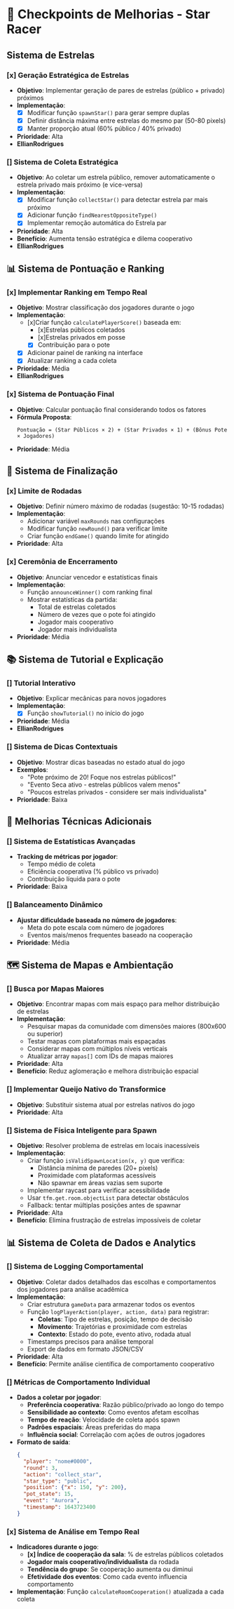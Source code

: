 # 🎯 Checkpoints de Melhorias - Star Racer

## Sistema de Estrelas

### [x] Geração Estratégica de Estrelas
- **Objetivo**: Implementar geração de pares de estrelas (público + privado) próximos
- **Implementação**: 
  - [x] Modificar função `spawnStar()` para gerar sempre duplas
  - [x] Definir distância máxima entre estrelas do mesmo par (50-80 pixels)
  - [x] Manter proporção atual (60% público / 40% privado)
- **Prioridade**: Alta
- **EllianRodrigues**

### [] Sistema de Coleta Estratégica
- **Objetivo**: Ao coletar um estrela público, remover automaticamente o estrela privado mais próximo (e vice-versa)
- **Implementação**:
  -[x] Modificar função `collectStar()` para detectar estrela par mais próximo
  -[x] Adicionar função `findNearestOppositeType()` 
  -[x] Implementar remoção automática do Estrela par
- **Prioridade**: Alta
- **Benefício**: Aumenta tensão estratégica e dilema cooperativo
- **EllianRodrigues**

## 📊 Sistema de Pontuação e Ranking

### [x] Implementar Ranking em Tempo Real
- **Objetivo**: Mostrar classificação dos jogadores durante o jogo
- **Implementação**:
  - [x]Criar função `calculatePlayerScore()` baseada em:
    - [x]Estrelas públicos coletados
    - [x]Estrelas privados em posse
    - [x] Contribuição para o pote
  - [x] Adicionar painel de ranking na interface
  - [x] Atualizar ranking a cada coleta
- **Prioridade**: Média
- **EllianRodrigues**

### [x] Sistema de Pontuação Final
- **Objetivo**: Calcular pontuação final considerando todos os fatores
- **Fórmula Proposta**: 
  ```
  Pontuação = (Star Públicos × 2) + (Star Privados × 1) + (Bônus Pote × Jogadores)
  ```
- **Prioridade**: Média

## 🏁 Sistema de Finalização

### [x] Limite de Rodadas
- **Objetivo**: Definir número máximo de rodadas (sugestão: 10-15 rodadas)
- **Implementação**:
  - Adicionar variável `maxRounds` nas configurações
  - Modificar função `newRound()` para verificar limite
  - Criar função `endGame()` quando limite for atingido
- **Prioridade**: Alta

### [x] Ceremônia de Encerramento
- **Objetivo**: Anunciar vencedor e estatísticas finais
- **Implementação**:
  - Função `announceWinner()` com ranking final
  - Mostrar estatísticas da partida:
    - Total de estrelas coletados
    - Número de vezes que o pote foi atingido
    - Jogador mais cooperativo
    - Jogador mais individualista
- **Prioridade**: Média

## 📚 Sistema de Tutorial e Explicação

### [] Tutorial Interativo
- **Objetivo**: Explicar mecânicas para novos jogadores
- **Implementação**:
  - [x] Função `showTutorial()` no início do jogo
- **Prioridade**: Média
- **EllianRodrigues**

### [] Sistema de Dicas Contextuais
- **Objetivo**: Mostrar dicas baseadas no estado atual do jogo
- **Exemplos**:
  - "Pote próximo de 20! Foque nos estrelas públicos!"
  - "Evento Seca ativo - estrelas públicos valem menos"
  - "Poucos estrelas privados - considere ser mais individualista"
- **Prioridade**: Baixa

## 🔧 Melhorias Técnicas Adicionais

### [] Sistema de Estatísticas Avançadas
- **Tracking de métricas por jogador**:
  - Tempo médio de coleta
  - Eficiência cooperativa (% público vs privado)
  - Contribuição líquida para o pote
- **Prioridade**: Baixa

### [] Balanceamento Dinâmico
- **Ajustar dificuldade baseada no número de jogadores**:
  - Meta do pote escala com número de jogadores
  - Eventos mais/menos frequentes baseado na cooperação
- **Prioridade**: Média

## 🗺️ Sistema de Mapas e Ambientação

### [] Busca por Mapas Maiores
- **Objetivo**: Encontrar mapas com mais espaço para melhor distribuição de estrelas
- **Implementação**:
  - Pesquisar mapas da comunidade com dimensões maiores (800x600 ou superior)
  - Testar mapas com plataformas mais espaçadas
  - Considerar mapas com múltiplos níveis verticais
  - Atualizar array `mapas[]` com IDs de mapas maiores
- **Prioridade**: Alta
- **Benefício**: Reduz aglomeração e melhora distribuição espacial

### [] Implementar Queijo Nativo do Transformice
- **Objetivo**: Substituir sistema atual por estrelas nativos do jogo
- **Prioridade**: Alta

### [] Sistema de Física Inteligente para Spawn
- **Objetivo**: Resolver problema de estrelas em locais inacessíveis
- **Implementação**:
  - Criar função `isValidSpawnLocation(x, y)` que verifica:
    - Distância mínima de paredes (20+ pixels)
    - Proximidade com plataformas acessíveis
    - Não spawnar em áreas vazias sem suporte
  - Implementar raycast para verificar acessibilidade
  - Usar `tfm.get.room.objectList` para detectar obstáculos
  - Fallback: tentar múltiplas posições antes de spawnar
- **Prioridade**: Alta
- **Benefício**: Elimina frustração de estrelas impossíveis de coletar

## 📊 Sistema de Coleta de Dados e Analytics

### [] Sistema de Logging Comportamental
- **Objetivo**: Coletar dados detalhados das escolhas e comportamentos dos jogadores para análise acadêmica
- **Implementação**:
  - Criar estrutura `gameData` para armazenar todos os eventos
  - Função `logPlayerAction(player, action, data)` para registrar:
    - **Coletas**: Tipo de estrelas, posição, tempo de decisão
    - **Movimento**: Trajetórias e proximidade com estrelas
    - **Contexto**: Estado do pote, evento ativo, rodada atual
  - Timestamps precisos para análise temporal
  - Export de dados em formato JSON/CSV
- **Prioridade**: Alta
- **Benefício**: Permite análise científica de comportamento cooperativo

### [] Métricas de Comportamento Individual
- **Dados a coletar por jogador**:
  - **Preferência cooperativa**: Razão público/privado ao longo do tempo
  - **Sensibilidade ao contexto**: Como eventos afetam escolhas
  - **Tempo de reação**: Velocidade de coleta após spawn
  - **Padrões espaciais**: Áreas preferidas do mapa
  - **Influência social**: Correlação com ações de outros jogadores
- **Formato de saída**: 
  ```json
  {
    "player": "nome#0000",
    "round": 3,
    "action": "collect_star",
    "star_type": "public",
    "position": {"x": 150, "y": 200},
    "pot_state": 15,
    "event": "Aurora",
    "timestamp": 1643723400
  }
  ```

### [x] Sistema de Análise em Tempo Real
- **Indicadores durante o jogo**:
  - **[x] Índice de cooperação da sala**: % de estrelas públicos coletados
  - **Jogador mais cooperativo/individualista** da rodada
  - **Tendência do grupo**: Se cooperação aumenta ou diminui
  - **Efetividade dos eventos**: Como cada evento influencia comportamento
- **Implementação**: Função `calculateRoomCooperation()` atualizada a cada coleta

